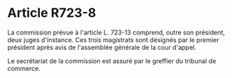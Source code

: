 # Article R723-8

La commission prévue à l'article L. 723-13 comprend, outre son président, deux juges d'instance. Ces trois magistrats sont désignés par le premier président après avis de l'assemblée générale de la cour d'appel.

Le secrétariat de la commission est assuré par le greffier du tribunal de commerce.
